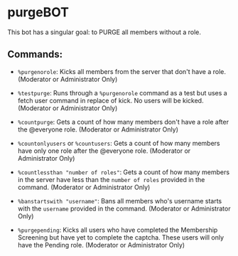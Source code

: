 # purgeBOT

This bot has a singular goal: to PURGE all members without a role. 

## Commands:

- `%purgenorole`: Kicks all members from the server that don't have a role. (Moderator or Administrator Only)

- `%testpurge`: Runs through a `%purgenorole` command as a test but uses a fetch user command in replace of kick. No users will be kicked. (Moderator or Administrator Only) 

- `%countpurge`: Gets a count of how many members don't have a role after the @everyone role. (Moderator or Administrator Only)

- `%countonlyusers` or `%countusers`: Gets a count of how many members have only one role after the @everyone role. (Moderator or Administrator Only)

- `%countlessthan "number of roles"`: Gets a count of how many members in the server have less than the `number of roles` provided in the command. (Moderator or Administrator Only) 

- `%banstartswith "username"`: Bans all members who's username starts with the `username` provided in the command. (Moderator or Administrator Only)

- `%purgepending`: Kicks all users who have completed the Membership Screening but have yet to complete the captcha. These users will only have the Pending role. (Moderator or Administrator Only)